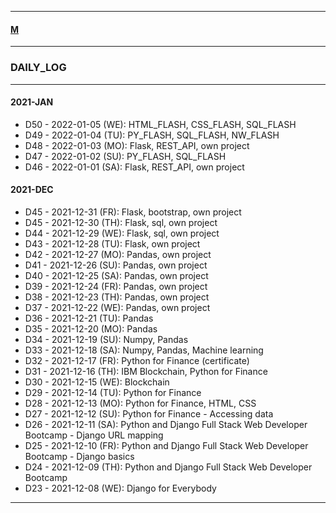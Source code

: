 
---

#### [M](https://github.com/ttltrk/TTT/blob/master/menu.md)

---

### DAILY_LOG

---

#### 2021-JAN

- D50 - 2022-01-05 (WE): HTML_FLASH, CSS_FLASH, SQL_FLASH 
- D49 - 2022-01-04 (TU): PY_FLASH, SQL_FLASH, NW_FLASH
- D48 - 2022-01-03 (MO): Flask, REST_API, own project
- D47 - 2022-01-02 (SU): PY_FLASH, SQL_FLASH
- D46 - 2022-01-01 (SA): Flask, REST_API, own project

#### 2021-DEC

- D45 - 2021-12-31 (FR): Flask, bootstrap, own project
- D45 - 2021-12-30 (TH): Flask, sql, own project
- D44 - 2021-12-29 (WE): Flask, sql, own project
- D43 - 2021-12-28 (TU): Flask, own project
- D42 - 2021-12-27 (MO): Pandas, own project
- D41 - 2021-12-26 (SU): Pandas, own project
- D40 - 2021-12-25 (SA): Pandas, own project
- D39 - 2021-12-24 (FR): Pandas, own project
- D38 - 2021-12-23 (TH): Pandas, own project
- D37 - 2021-12-22 (WE): Pandas, own project
- D36 - 2021-12-21 (TU): Pandas
- D35 - 2021-12-20 (MO): Pandas
- D34 - 2021-12-19 (SU): Numpy, Pandas
- D33 - 2021-12-18 (SA): Numpy, Pandas, Machine learning
- D32 - 2021-12-17 (FR): Python for Finance (certificate)
- D31 - 2021-12-16 (TH): IBM Blockchain, Python for Finance
- D30 - 2021-12-15 (WE): Blockchain
- D29 - 2021-12-14 (TU): Python for Finance
- D28 - 2021-12-13 (MO): Python for Finance, HTML, CSS
- D27 - 2021-12-12 (SU): Python for Finance - Accessing data
- D26 - 2021-12-11 (SA): Python and Django Full Stack Web Developer Bootcamp - Django URL mapping
- D25 - 2021-12-10 (FR): Python and Django Full Stack Web Developer Bootcamp - Django basics
- D24 - 2021-12-09 (TH): Python and Django Full Stack Web Developer Bootcamp
- D23 - 2021-12-08 (WE): Django for Everybody

---
